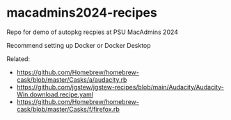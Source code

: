 # macadmins2024-recipes

Repo for demo of autopkg recpies at PSU MacAdmins 2024

Recommend setting up Docker or Docker Desktop

Related:

- https://github.com/Homebrew/homebrew-cask/blob/master/Casks/a/audacity.rb
- https://github.com/jgstew/jgstew-recipes/blob/main/Audacity/Audacity-Win.download.recipe.yaml
- https://github.com/Homebrew/homebrew-cask/blob/master/Casks/f/firefox.rb
